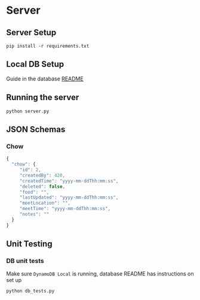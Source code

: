 # Server

## Server Setup

`pip install -r requirements.txt`

## Local DB Setup

Guide in the database [README](https://github.com/KieranL/Chow-Me-In/tree/master/server/chowmein/database)

## Running the server

`python server.py`

## JSON Schemas

### Chow
```javascript
{
  "chow": {
     "id": 2,
     "createdBy": 420,
     "createdTime": "yyyy-mm-ddThh:mm:ss",
     "deleted": false,
     "food": "",
     "lastUpdated": "yyyy-mm-ddThh:mm:ss",
     "meetLocation": "",
     "meetTime": "yyyy-mm-ddThh:mm:ss",
     "notes": ""
  }
}
```

## Unit Testing

### DB unit tests

Make sure `DynamoDB Local` is running, database README has instructions on set up

`python db_tests.py`
